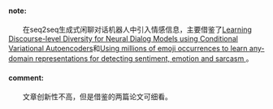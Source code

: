 #### note:
　　在seq2seq生成式闲聊对话机器人中引入情感信息，主要借鉴了[Learning Discourse-level Diversity for Neural Dialog Models using Conditional Variational Autoencoders](https://arxiv.org/abs/1703.10960)和[Using millions of emoji occurrences to learn any-domain representations for detecting sentiment, emotion and sarcasm
](https://arxiv.org/abs/1708.00524)。

#### comment:
　　文章创新性不高，但是借鉴的两篇论文可细看。
